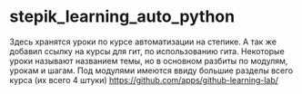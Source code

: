 # stepik_learning_auto_python
Здесь хранятся уроки по курсе автоматизации на степике. А так же добавил ссылку на курсы для гит, по использованию гита.
Некоторые уроки называют названием темы, но в основном разбиты по модулям, урокам и шагам. Под модулями имеются ввиду большие разделы всего курса (их всего 4 штуки)
https://github.com/apps/github-learning-lab/